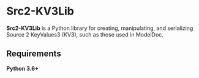 # Src2-KV3Lib

**Src2-KV3Lib** is a Python library for creating, manipulating, and serializing Source 2 KeyValues3 (KV3), such as those used in ModelDoc.

## Requirements

**Python 3.6+**
